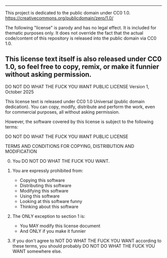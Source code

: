 --------------------------------------------------------------------
This project is dedicated to the public domain under CC0 1.0.
https://creativecommons.org/publicdomain/zero/1.0/

The following "license" is parody and has no legal effect. It is 
included for thematic purposes only. It does not override the fact 
that the actual code/content of this repository is released into the 
public domain via CC0 1.0.

This license text itself is also released under CC0 1.0, so feel free 
to copy, remix, or make it funnier without asking permission.
--------------------------------------------------------------------

DO NOT DO WHAT THE FUCK YOU WANT PUBLIC LICENSE
Version 1, October 2025

This license text is released under CC0 1.0 Universal (public domain dedication).
You can copy, modify, distribute and perform the work, even for commercial purposes, all without asking permission.

However, the software covered by this license is subject to the following terms:

DO NOT DO WHAT THE FUCK YOU WANT PUBLIC LICENSE

TERMS AND CONDITIONS FOR COPYING, DISTRIBUTION AND MODIFICATION

0. You DO NOT DO WHAT THE FUCK YOU WANT.

1. You are expressly prohibited from:
   - Copying this software
   - Distributing this software  
   - Modifying this software
   - Using this software
   - Looking at this software funny
   - Thinking about this software

2. The ONLY exception to section 1 is:
   - You MAY modify this license document
   - And ONLY if you make it funnier

3. If you don't agree to NOT DO WHAT THE FUCK YOU WANT according to these terms, you should probably
   DO NOT DO WHAT THE FUCK YOU WANT somewhere else.
